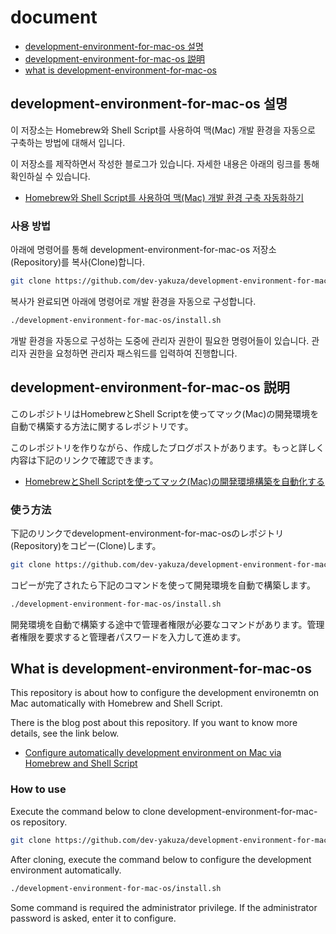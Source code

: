 # document

- [development-environment-for-mac-os 설명](#development-environment-for-mac-os-설명)
- [development-environment-for-mac-os 説明](#development-environment-for-mac-os-説明)
- [what is development-environment-for-mac-os](#what-is-development-environment-for-mac-os)

## development-environment-for-mac-os 설명

이 저장소는 Homebrew와 Shell Script를 사용하여 맥(Mac) 개발 환경을 자동으로 구축하는 방법에 대해서 입니다.

이 저장소를 제작하면서 작성한 블로그가 있습니다. 자세한 내용은 아래의 링크를 통해 확인하실 수 있습니다.

- [Homebrew와 Shell Script를 사용하여 맥(Mac) 개발 환경 구축 자동화하기](https://dev-yakuza.github.io/ko/environment/configure-development-environment-on-mac-with-homebrew-and-shell-script/)

### 사용 방법

아래에 명령어를 통해 development-environment-for-mac-os 저장소(Repository)를 복사(Clone)합니다.

```bash
git clone https://github.com/dev-yakuza/development-environment-for-mac-os.git
```

복사가 완료되면 아래에 명령어로 개발 환경을 자동으로 구성합니다.

```bash
./development-environment-for-mac-os/install.sh
```

개발 환경을 자동으로 구성하는 도중에 관리자 권한이 필요한 명령어들이 있습니다. 관리자 권한을 요청하면 관리자 패스워드를 입력하여 진행합니다.

## development-environment-for-mac-os 説明

このレポジトリはHomebrewとShell Scriptを使ってマック(Mac)の開発環境を自動で構築する方法に関するレポジトリです。

このレポジトリを作りながら、作成したブログポストがあります。もっと詳しく内容は下記のリンクで確認できます。

- [HomebrewとShell Scriptを使ってマック(Mac)の開発環境構築を自動化する](https://dev-yakuza.github.io/environment/configure-development-environment-on-mac-with-homebrew-and-shell-script/)

### 使う方法

下記のリンクでdevelopment-environment-for-mac-osのレポジトリ(Repository)をコピー(Clone)します。

```bash
git clone https://github.com/dev-yakuza/development-environment-for-mac-os.git
```

コピーが完了されたら下記のコマンドを使って開発環境を自動で構築します。

```bash
./development-environment-for-mac-os/install.sh
```

開発環境を自動で構築する途中で管理者権限が必要なコマンドがあります。管理者権限を要求すると管理者パスワードを入力して進めます。

## What is development-environment-for-mac-os

This repository is about how to configure the development environemtn on Mac automatically with Homebrew and Shell Script.

There is the blog post about this repository. If you want to know more details, see the link below.

- [Configure automatically development environment on Mac via Homebrew and Shell Script](https://dev-yakuza.github.io/en/environment/configure-development-environment-on-mac-with-homebrew-and-shell-script/)

### How to use

Execute the command below to clone development-environment-for-mac-os repository.

```bash
git clone https://github.com/dev-yakuza/development-environment-for-mac-os.git
```

After cloning, execute the command below to configure the development environment automatically.

```bash
./development-environment-for-mac-os/install.sh
```

Some command is required the administrator privilege. If the administrator password is asked, enter it to configure.
